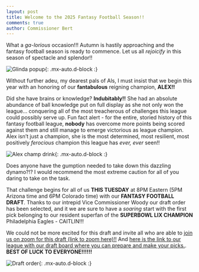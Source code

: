 ```yaml
---
layout: post
title: Welcome to the 2025 Fantasy Football Season!!
comments: true
author: Commissioner Bert
---
```



What a _ga-lorious_ occasion!!! Autumn is hastily approaching and the fantasy football season is ready to commence. Let us all _rejoicify_ in this season of spectacle and splendor!!

![Glinda popup](https://al-pals.github.io/assets/img/glinda_popup.gif){: .mx-auto.d-block :}


Without further adeu, my dearest pals of Als, I must insist that we begin this year with an honoring of our **fantabulous** reigning champion, **ALEX!!** 


Did she have brains or knowledge? **Indubitably!!**
She had an absolute abundance of ball knowledge put on full display as she not only won the league... conquering all of the most treacherous of challenges this league could possibly serve up. 
Fun fact alert - for the entire, storied history of this fantasy football league, **nobody** has overcome more points being scored against them and still manage to emerge victorious as league champion.
Alex isn’t just a champion, she is the most determined, most resilient, most positively _ferocious_ champion this league has _ever, ever_ seen!!


![Alex champ drink](https://al-pals.github.io/assets/img/alex_champ_drink.png){: .mx-auto.d-block :}


Does anyone have the gumption needed to take down this dazzling dynamo?!? I would recommend the most extreme caution for all of you daring to take on the task.

That challenge begins for all of us **THIS TUESDAY** at 8PM Eastern (5PM Arizona time and 6PM Colorado time) with our **FANTASY FOOTBALL DRAFT**. 
Thanks to our intrepid Vice Commissioner Woody our draft order has been selected, and it we are sure to have a _soaring_ start 
with the first pick belonging to our resident superfan of the **SUPERBOWL LIX CHAMPION** Philadelphia Eagles - CAITLIN!!!

We could not be more excited for this draft and invite all who are able to [join us on zoom for this draft (link to zoom here)!!](https://ncsu.zoom.us/j/93077515043?pwd=K3Mh6FTozVa0OICJHxKCdrUrpQ0Nw3.1)
And [here is the link to our league with our draft board where you can prepare and make your picks.](https://sleeper.com/draft/nfl/1257090487253204992). **BEST OF LUCK TO EVERYONE!!!!!!**

![Draft order](https://al-pals.github.io/assets/img/draft_order.jpg){: .mx-auto.d-block :}


